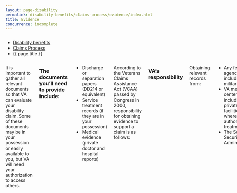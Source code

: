 ```yaml
---
layout: page-disability
permalink: disability-benefits/claims-process/evidence/index.html
title: Evidence
concurrence: incomplete
---
```


<div class="splash" markdown="0">
<div class="row" markdown="0">
<div class="small-12 columns" markdown="0">

<ul class="breadcrumbs" role="menubar" aria-label="Primary">
<li class="parent"><a href="{{ site.url }}/disability-benefits/">Disability benefits</a></li>
<li class="parent"><a href="{{ site.url }}/disability-benefits/claims-process/">Claims Process</a></li>
<li class="active">{{ page.title }}</li>
</ul>

</div>
</div>
</div>

<div class="main" role="main" markdown="0">
<div class="section one" markdown="0">
<div class="primary" markdown="0">
<div class="row" markdown="0">
<div class="small-12 columns" markdown="1">

It is important to gather all relevant documents so that VA can evaluate your disability claim. Some of these documents may be in your possession or easily available to you, but VA will need your authorization to access others.

### The documents you’ll need to provide include:
- Discharge or separation papers (DD214 or equivalent)
- Service treatment records (if they are in your possession)
- Medical evidence (private doctor and hospital reports)

According to the Veterans Claims Assistance Act (VCAA) passed by Congress in 2000, responsibility for obtaining evidence to support a claim is as follows:

### VA’s responsibility
Obtaining relevant records from:
- Any federal agency, including the military
- VA medical centers, including private facilities where VA has authorized treatment 
- The Social Security Administration

Providing a medical examination or obtaining a medical opinion, if required to decide the claim.

### The Veteran’s responsibility 
Obtaining relevant records not held by a federal agency. This may include records from:
- State or local governments
- Private doctors and hospitals
- Current or former employers

Note: VA may assist in obtaining these records.

Providing relevant information to VA so that records can be requested.

Example
A Veteran filed a disability claim that indicated previous treatment from a private doctor and a previous Social Security disability award. In this case, VA is responsible for obtaining the Social Security records and can assist in obtaining the private physician records. However, ultimate responsibility for obtaining the private records lies with the Veteran.

### Evidence Procedures for Fully Developed Claims and Standard Claims

#### Fully Developed Claims

The Fully Developed Claim program allows you to speed up the claim-resolution process. You need to submit the following when you file your formal claim:
- All relevant service-treatment and personnel records
- Any pertinent private medical records 

Disability benefit claims are considered fully developed when you have no more evidence to submit and the only assistance required from VA is obtaining federal records and facilitating or providing additional medical examinations or opinions. More information about this program is available on the Fully Developed Claims page.  

#### Standard Claims

Evidence procedures for standard claims place greater responsibility on VA to assemble relevant records from both federal sources and private sources that you identify and authorize.
These may include:
- Privately held evidence and information that you tell us about (such as records from a private doctor or hospital), and
- Records from state or local governments or current or former employers.

VA will provide a medical examination for you, or will get a medical opinion, if it’s required to make a claims decision.


</div>
</div>
</div>


</div>
